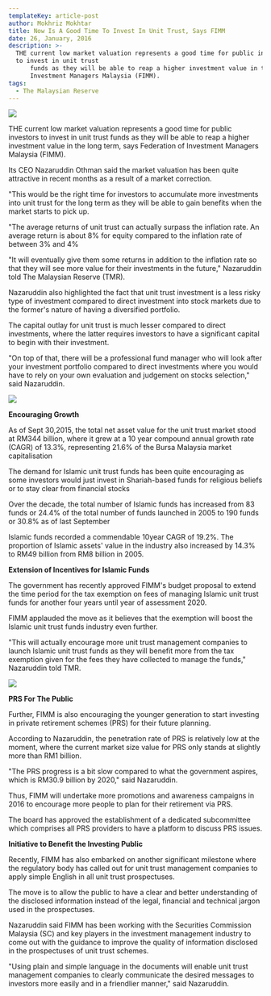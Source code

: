 ```yaml
---
templateKey: article-post
author: Mokhriz Mokhtar
title: Now Is A Good Time To Invest In Unit Trust, Says FIMM
date: 26, January, 2016
description: >-
  THE current low market valuation represents a good time for public investors
  to invest in unit trust
      funds as they will be able to reap a higher investment value in the long term, says Federation of
      Investment Managers Malaysia (FIMM).
tags:
  - The Malaysian Reserve
---
```

![](/img/2016-01-26-the-malaysian-reserve-now-is-a-good-time-to-invest-in-unit-trust-1.png)

<p>THE current low market valuation represents a good time for public investors to invest in unit trust
    funds as they will be able to reap a higher investment value in the long term, says Federation of
    Investment Managers Malaysia (FIMM). </p>

<p>Its CEO Nazaruddin Othman said the market valuation has been quite attractive in recent months as a
    result of a market correction.</p>
  
<p>"This would be the right time for investors to accumulate more investments into unit trust for the long
    term as they will be able to gain benefits when the market starts to pick up.</p>

<p>"The average returns of unit trust can actually surpass the inflation rate. An average return is about
    8% for equity compared to the inflation rate of between 3% and 4%</p>

<p>"It will eventually give them some returns in addition to the inflation rate so that they will see more
    value for their investments in the future," Nazaruddin told The Malaysian Reserve (TMR).</p>

<p>Nazaruddin also highlighted the fact that unit trust investment is a less risky type of investment
    compared to direct investment into stock markets due to the former's nature of having a diversified
    portfolio.</p>

<p>The capital outlay for unit trust is much lesser compared to direct investments, where the latter
    requires investors to have a significant capital to begin with their investment.</p>

<p>"On top of that, there will be a professional fund manager who will look after your investment portfolio
    compared to direct investments where you would have to rely on your own evaluation and judgement
    on stocks selection," said Nazaruddin.</p>

![](/img/2016-01-26-the-malaysian-reserve-now-is-a-good-time-to-invest-in-unit-trust-2.png)

**Encouraging Growth**

<p>As of Sept 30,2015, the total net asset value for the unit trust market stood at RM344 billion, where it
    grew at a 10 year compound annual growth rate (CAGR) of 13.3%, representing 21.6% of the Bursa
    Malaysia market capitalisation</p>

<p>The demand for Islamic unit trust funds has been quite encouraging as some investors would just
    invest in Shariah-based funds for religious beliefs or to stay clear from financial stocks</p>

<p>Over the decade, the total number of Islamic funds has increased from 83 funds or 24.4% of the total
    number of funds launched in 2005 to 190 funds or 30.8% as of last September</p>

<p>Islamic funds recorded a commendable 10year CAGR of 19.2%. The proportion of Islamic assets'
    value in the industry also increased by 14.3% to RM49 billion from RM8 billion in 2005.</p>

**Extension of Incentives for Islamic Funds**

<p>The government has recently approved FlMM's budget proposal to extend the time period for the tax
    exemption on fees of managing Islamic unit trust funds for another four years until year of assessment
    2020.</p>

<p>FIMM applauded the move as it believes that the exemption will boost the Islamic unit trust funds
    industry even further.</p>

<p>"This will actually encourage more unit trust management companies to launch Islamic unit trust funds
    as they will benefit more from the tax exemption given for the fees they have collected to manage the
    funds," Nazaruddin told TMR.</p>

![](/img/2016-01-26-the-malaysian-reserve-now-is-a-good-time-to-invest-in-unit-trust-3.png)

**PRS For The Public**

<p>Further, FIMM is also encouraging the
    younger generation to start investing in private
    retirement schemes (PRS) for their future
    planning.</p>

<p>According to Nazaruddin, the penetration rate
    of PRS is relatively low at the moment, where
    the current market size value for PRS only
    stands at slightly more than RM1 billion.</p>

<p>"The PRS progress is a bit slow compared to
    what the government aspires, which is
    RM30.9 billion by 2020," said Nazaruddin.</p>

<p>Thus, FIMM will undertake more promotions and awareness campaigns in 2016 to encourage more
    people to plan for their retirement via PRS.</p>

<p>The board has approved the establishment of a dedicated subcommittee which comprises all PRS
    providers to have a platform to discuss PRS issues.</p>

**Initiative to Benefit the Investing Public**

<p>Recently, FIMM has also embarked on another significant milestone where the regulatory body has
    called out for unit trust management companies to apply simple English in all unit trust prospectuses.</p>

<p>The move is to allow the public to have a clear and better understanding of the disclosed information
    instead of the legal, financial and technical jargon used in the prospectuses.</p>

<p>Nazaruddin said FIMM has been working with the Securities Commission Malaysia (SC) and key
    players in the investment management industry to come out with the guidance to improve the quality
    of information disclosed in the prospectuses of unit trust schemes.</p>

<p>"Using plain and simple language in the documents will enable unit trust management companies to
    clearly communicate the desired messages to investors more easily and in a friendlier manner," said
    Nazaruddin.</p>